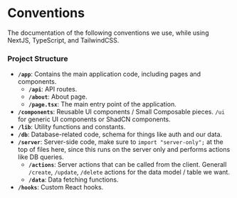 # Conventions

The documentation of the following conventions we use, while using NextJS, TypeScript, and TailwindCSS.

### Project Structure

- **`/app`**: Contains the main application code, including pages and components.
  - **`/api`**: API routes.
  - **`/about`**: About page.
  - **`/page.tsx`**: The main entry point of the application.
- **`/components`**: Reusable UI components / Small Composable pieces. `/ui` for generic UI components or ShadCN components.
- **`/lib`**: Utility functions and constants.
- **`/db`**: Database-related code, schema for things like auth and our data.
- **`/server`**: Server-side code, make sure to `import "server-only";` at the top of files here, since this runs on the server only and performs actions like DB queries.
  - **`/actions`**: Server actions that can be called from the client. Generall `/create`, `/update`, `/delete` actions for the data model / table we want.
  - **`/data`**: Data fetching functions.
- **`/hooks`**: Custom React hooks.
